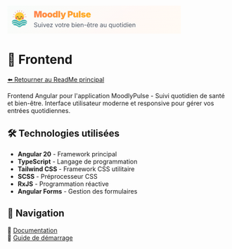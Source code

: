 ![MoodlyPulse Banner](../MoodlyPulse_ReadMe_Header.png)

# 💖 Frontend

[⬅️ Retourner au ReadMe principal](../README.md)

Frontend Angular pour l'application MoodlyPulse - Suivi quotidien de santé et bien-être. Interface utilisateur moderne et responsive pour gérer vos entrées quotidiennes.

## 🛠️ Technologies utilisées

- **Angular 20** - Framework principal
- **TypeScript** - Langage de programmation
- **Tailwind CSS** - Framework CSS utilitaire
- **SCSS** - Préprocesseur CSS
- **RxJS** - Programmation réactive
- **Angular Forms** - Gestion des formulaires

## 🧭 Navigation
🔹 [Documentation](DOC.md)<br/>
🔹 [Guide de démarrage](START.md)
